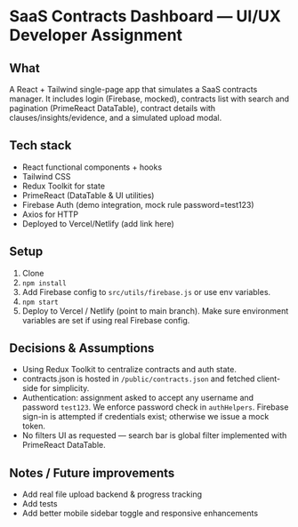 # SaaS Contracts Dashboard — UI/UX Developer Assignment

## What
A React + Tailwind single-page app that simulates a SaaS contracts manager. It includes login (Firebase, mocked), contracts list with search and pagination (PrimeReact DataTable), contract details with clauses/insights/evidence, and a simulated upload modal.

## Tech stack
- React functional components + hooks
- Tailwind CSS
- Redux Toolkit for state
- PrimeReact (DataTable & UI utilities)
- Firebase Auth (demo integration, mock rule password=test123)
- Axios for HTTP
- Deployed to Vercel/Netlify (add link here)

## Setup
1. Clone
2. `npm install`
3. Add Firebase config to `src/utils/firebase.js` or use env variables.
4. `npm start`
5. Deploy to Vercel / Netlify (point to main branch). Make sure environment variables are set if using real Firebase config.

## Decisions & Assumptions
- Using Redux Toolkit to centralize contracts and auth state.
- contracts.json is hosted in `/public/contracts.json` and fetched client-side for simplicity.
- Authentication: assignment asked to accept any username and password `test123`. We enforce password check in `authHelpers`. Firebase sign-in is attempted if credentials exist; otherwise we issue a mock token.
- No filters UI as requested — search bar is global filter implemented with PrimeReact DataTable.

## Notes / Future improvements
- Add real file upload backend & progress tracking
- Add tests
- Add better mobile sidebar toggle and responsive enhancements

